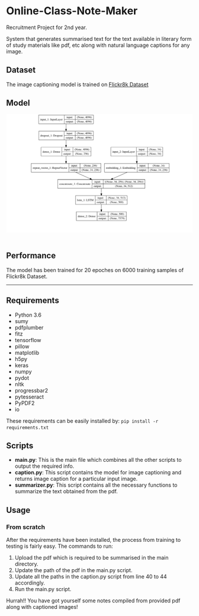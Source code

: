 # Online-Class-Note-Maker
Recruitment Project for 2nd year.

System that generates summarised text for the text available in literary form of study materials like pdf, etc along with natural language captions for any image.

## Dataset
The image captioning model is trained on [Flickr8k Dataset](https://illinois.edu/fb/sec/1713398)

## Model
<div align="center">
  <img src="model.png"><br><br>
</div>

## Performance
The model has been trained for 20 epoches on 6000 training samples of Flickr8k Dataset.

----------------------------------

## Requirements
- Python 3.6
- sumy 
- pdfplumber
- fitz
- tensorflow
- pillow
- matplotlib
- h5py
- keras
- numpy
- pydot
- nltk
- progressbar2
- pytesseract
- PyPDF2
- io

These requirements can be easily installed by:
  `pip install -r requirements.txt`


## Scripts

- __main.py__: This is the main file which combines all the other scripts to output the required info.
- __caption.py__: This script contains the model for image captioning and returns image caption for a particular input image.
- __summarizer.py__: This script contains all the necessary functions to summarize the text obtained from the pdf.

## Usage

### From scratch
After the requirements have been installed, the process from training to testing is fairly easy. The commands to run:
1. Upload the pdf which is required to be summarised in the main directory.
2. Update the path of the pdf in the main.py script.
3. Update all the paths in the caption.py script from line 40 to 44 accordingly.
4. Run the main.py script.

Hurrah!! You have got yourself some notes compiled from provided pdf along with captioned images! 
